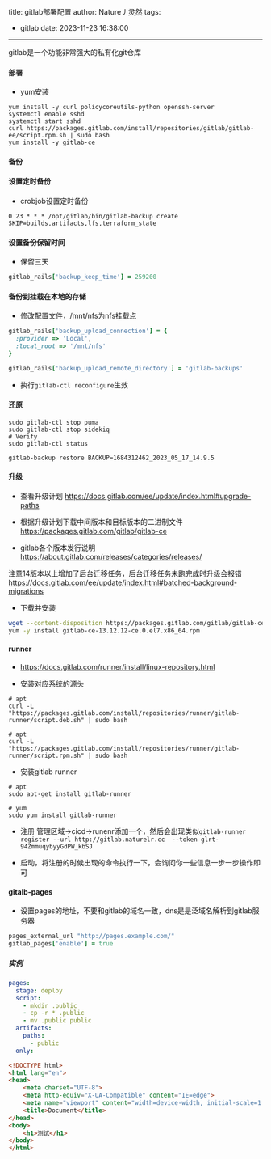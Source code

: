 title: gitlab部署配置
author: Nature丿灵然
tags:
  - gitlab
date: 2023-11-23 16:38:00
---
gitlab是一个功能非常强大的私有化git仓库

<!--more-->

#### 部署

- yum安装

```shell
yum install -y curl policycoreutils-python openssh-server
systemctl enable sshd
systemctl start sshd
curl https://packages.gitlab.com/install/repositories/gitlab/gitlab-ee/script.rpm.sh | sudo bash
yum install -y gitlab-ce
```

#### 备份

#### 设置定时备份

- crobjob设置定时备份

```shell
0 23 * * * /opt/gitlab/bin/gitlab-backup create SKIP=builds,artifacts,lfs,terraform_state
```

#### 设置备份保留时间

- 保留三天

```ruby
gitlab_rails['backup_keep_time'] = 259200
```

#### 备份到挂载在本地的存储

- 修改配置文件，/mnt/nfs为nfs挂载点

```ruby
gitlab_rails['backup_upload_connection'] = {
  :provider => 'Local',
  :local_root => '/mnt/nfs'
}

gitlab_rails['backup_upload_remote_directory'] = 'gitlab-backups'
```

- 执行`gitlab-ctl reconfigure`生效

#### 还原

```shell
sudo gitlab-ctl stop puma
sudo gitlab-ctl stop sidekiq
# Verify
sudo gitlab-ctl status

gitlab-backup restore BACKUP=1684312462_2023_05_17_14.9.5
```

#### 升级

- 查看升级计划 <https://docs.gitlab.com/ee/update/index.html#upgrade-paths>

- 根据升级计划下载中间版本和目标版本的二进制文件<https://packages.gitlab.com/gitlab/gitlab-ce>

- gitlab各个版本发行说明<https://about.gitlab.com/releases/categories/releases/>

注意14版本以上增加了后台迁移任务，后台迁移任务未跑完成时升级会报错 <https://docs.gitlab.com/ee/update/index.html#batched-background-migrations>

- 下载并安装

```bash
wget --content-disposition https://packages.gitlab.com/gitlab/gitlab-ce/packages/el/7/gitlab-ce-13.12.12-ce.0.el7.x86_64.rpm/download.rpm
yum -y install gitlab-ce-13.12.12-ce.0.el7.x86_64.rpm
```

#### runner

- <https://docs.gitlab.com/runner/install/linux-repository.html>

- 安装对应系统的源头

```shell
# apt
curl -L "https://packages.gitlab.com/install/repositories/runner/gitlab-runner/script.deb.sh" | sudo bash

# apt
curl -L "https://packages.gitlab.com/install/repositories/runner/gitlab-runner/script.rpm.sh" | sudo bash
```

- 安装gitlab runner

```shell
# apt
sudo apt-get install gitlab-runner

# yum
sudo yum install gitlab-runner
```

- 注册 管理区域->cicd->runenr添加一个，然后会出现类似`gitlab-runner register --url http://gitlab.naturelr.cc  --token glrt-94ZmmuqybyyGdPW_kbSJ`

- 启动，将注册的时候出现的命令执行一下，会询问你一些信息一步一步操作即可

#### gitalb-pages

- 设置pages的地址，不要和gitlab的域名一致，dns是是泛域名解析到gitlab服务器

```ruby
pages_external_url "http://pages.example.com/"
gitlab_pages['enable'] = true
```

##### 实例

```yaml
pages:
  stage: deploy
  script:
    - mkdir .public
    - cp -r * .public
    - mv .public public
  artifacts:
    paths:
      - public
  only:
```

```html
<!DOCTYPE html>
<html lang="en">
<head>
    <meta charset="UTF-8">
    <meta http-equiv="X-UA-Compatible" content="IE=edge">
    <meta name="viewport" content="width=device-width, initial-scale=1.0">
    <title>Document</title>
</head>
<body>
    <h1>测试</h1>
</body>
</html>
```
